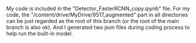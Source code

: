 My code is included in the "Detector_FasterRCNN_copy.ipynb" file. For my code, the  "/content/drive/MyDrive/9517_augmented" part in all directories can be just regarded as the root of this branch (or the root of the main branch is also ok).
And I generated two json files during coding process to help run the built-in model.
